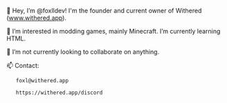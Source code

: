 👋 Hey, I’m @foxlldev! I'm the founder and current owner of Withered (www.withered.app).

👀 I’m interested in modding games, mainly Minecraft. I’m currently learning HTML.

💞️ I’m not currently looking to collaborate on anything.

📫 Contact:

       foxl@withered.app
       
       https://withered.app/discord

<!---
underscoreaplle/underscoreaplle is a ✨ special ✨ repository because its `README.md` (this file) appears on your GitHub profile.
You can click the Preview link to take a look at your changes.
--->
